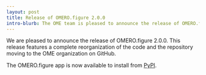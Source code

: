 ```yaml
---
layout: post
title: Release of OMERO.figure 2.0.0
intro-blurb: The OME team is pleased to announce the release of OMERO.figure 2.0.0.
---
```


We are pleased to announce the release of OMERO.figure 2.0.0. This release
features a complete reorganization of the code and the repository moving to
the OME organization on GitHub.

The OMERO.figure app is now available to install from
[PyPI](https://pypi.python.org/pypi/omero-figure).